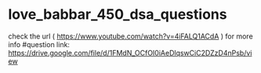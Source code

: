 # love_babbar_450_dsa_questions
check the url ( https://www.youtube.com/watch?v=4iFALQ1ACdA ) for more info
#question link: https://drive.google.com/file/d/1FMdN_OCfOI0iAeDlqswCiC2DZzD4nPsb/view
